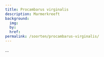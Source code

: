 ```yaml
---
title: Procambarus virginalis
description: Marmerkreeft
background:
  img: 
  by: 
  href: 
permalink: /soorten/procambarus-virginalis/
---
```


...
